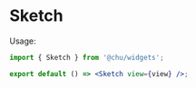 # Sketch

Usage:

```jsx
import { Sketch } from '@chu/widgets';

export default () => <Sketch view={view} />;
```
